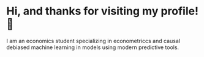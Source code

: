 # Hi, and thanks for visiting my profile! 👋
I am an economics student specializing in econometriccs and causal debiased machine learning in models using modern predictive tools.
 

 






